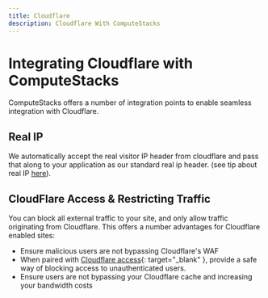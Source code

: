 ```yaml
---
title: Cloudflare
description: Cloudflare With ComputeStacks
---
```

# Integrating Cloudflare with ComputeStacks
ComputeStacks offers a number of integration points to enable seamless integration with Cloudflare.

## Real IP
We automatically accept the real visitor IP header from cloudflare and pass that along to your application as our standard real ip header. (see tip about real IP [here](../how-to/building-images.md#recommended-best-practices)).

## CloudFlare Access & Restricting Traffic
You can block all external traffic to your site, and only allow traffic originating from Cloudflare. This offers a number advantages for Cloudflare enabled sites:

* Ensure malicious users are not bypassing Cloudflare's WAF
* When paired with [Cloudflare access](https://teams.cloudflare.com/access){: target="_blank" }, provide a safe way of blocking access to unauthenticated users.
* Ensure users are not bypassing your Cloudflare cache and increasing your bandwidth costs
